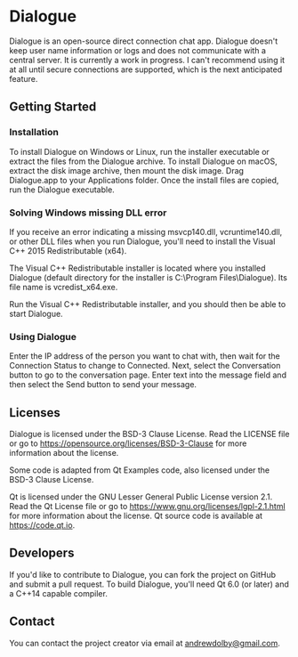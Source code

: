 # Dialogue

Dialogue is an open-source direct connection chat app. Dialogue doesn't keep user name information or logs and does not communicate with a central server. It is currently a work in progress. I can't recommend using it at all until secure connections are supported, which is the next anticipated feature.

## Getting Started

### Installation
To install Dialogue on Windows or Linux, run the installer executable or extract the files from the Dialogue archive. To install Dialogue on macOS, extract the disk image archive, then mount the disk image. Drag Dialogue.app to your Applications folder. Once the install files are copied, run the Dialogue executable.

### Solving Windows missing DLL error
If you receive an error indicating a missing msvcp140.dll, vcruntime140.dll, or other DLL files when you run Dialogue, you'll need to install the Visual C++ 2015 Redistributable (x64).

The Visual C++ Redistributable installer is located where you installed Dialogue (default directory for the installer is C:\Program Files\Dialogue\). Its file name is vcredist_x64.exe.

Run the Visual C++ Redistributable installer, and you should then be able to start Dialogue.

### Using Dialogue
Enter the IP address of the person you want to chat with, then wait for the Connection Status to change to Connected. Next, select the Conversation button to go to the conversation page. Enter text into the message field and then select the Send button to send your message.

## Licenses

Dialogue is licensed under the BSD-3 Clause License. Read the LICENSE file or go to https://opensource.org/licenses/BSD-3-Clause for more information about the license.

Some code is adapted from Qt Examples code, also licensed under the BSD-3 Clause License.

Qt is licensed under the GNU Lesser General Public License version 2.1. Read the Qt License file or go to https://www.gnu.org/licenses/lgpl-2.1.html for more information about the license.
Qt source code is available at https://code.qt.io.

## Developers

If you'd like to contribute to Dialogue, you can fork the project on GitHub and submit a pull request. To build Dialogue, you'll need Qt 6.0 (or later) and a C++14 capable compiler.

## Contact

You can contact the project creator via email at andrewdolby@gmail.com.
